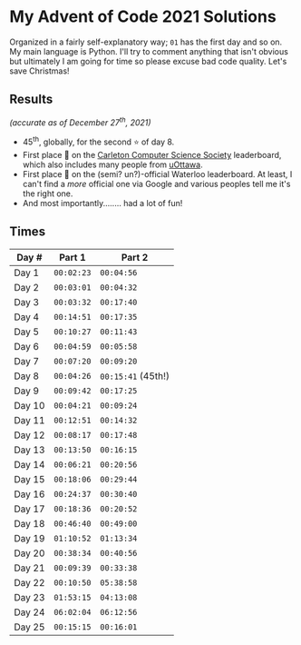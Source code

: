 # My Advent of Code 2021 Solutions

Organized in a fairly self-explanatory way; `01` has the first day and so on. My main language is Python. I'll try to comment anything that isn't obvious but ultimately I am going for time so please excuse bad code quality. Let's save Christmas!

## Results

*(accurate as of December 27<sup>th</sup>, 2021)*

* 45<sup>th</sup>, globally, for the second :star: of day 8.
* First place :1st_place_medal: on the [Carleton Computer Science Society](https://ccss.carleton.ca/) leaderboard, which also includes many people from [uOttawa](https://www.youtube.com/watch?v=dQw4w9WgXcQ).
* First place :1st_place_medal: on the (semi? un?)-official Waterloo leaderboard. At least, I can't find a *more* official one via Google and various peoples tell me it's the right one.
* And most importantly........ had a lot of fun!

## Times

| Day #  | Part 1     | Part 2             |
| ------ | ---------- | ------------------ |
| Day 1  | `00:02:23` | `00:04:56`         |
| Day 2  | `00:03:01` | `00:04:32`         |
| Day 3  | `00:03:32` | `00:17:40`         |
| Day 4  | `00:14:51` | `00:17:35`         |
| Day 5  | `00:10:27` | `00:11:43`         |
| Day 6  | `00:04:59` | `00:05:58`         |
| Day 7  | `00:07:20` | `00:09:20`         |
| Day 8  | `00:04:26` | `00:15:41` (45th!) |
| Day 9  | `00:09:42` | `00:17:25`         |
| Day 10 | `00:04:21` | `00:09:24`         |
| Day 11 | `00:12:51` | `00:14:32`         |
| Day 12 | `00:08:17` | `00:17:48`         |
| Day 13 | `00:13:50` | `00:16:15`         |
| Day 14 | `00:06:21` | `00:20:56`         |
| Day 15 | `00:18:06` | `00:29:44`         |
| Day 16 | `00:24:37` | `00:30:40`         |
| Day 17 | `00:18:36` | `00:20:52`         |
| Day 18 | `00:46:40` | `00:49:00`         |
| Day 19 | `01:10:52` | `01:13:34`         |
| Day 20 | `00:38:34` | `00:40:56`         |
| Day 21 | `00:09:39` | `00:33:38`         |
| Day 22 | `00:10:50` | `05:38:58`         |
| Day 23 | `01:53:15` | `04:13:08`         |
| Day 24 | `06:02:04` | `06:12:56`         |
| Day 25 | `00:15:15` | `00:16:01`         |

